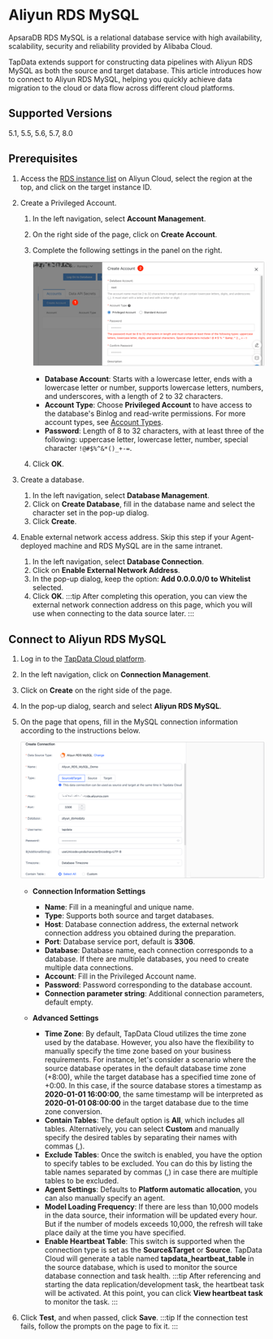 # Aliyun RDS MySQL



ApsaraDB RDS MySQL is a relational database service with high availability, scalability, security and reliability provided by Alibaba Cloud. 

TapData extends support for constructing data pipelines with Aliyun RDS MySQL as both the source and target database. This article introduces how to connect to Aliyun RDS MySQL, helping you quickly achieve data migration to the cloud or data flow across different cloud platforms.

## Supported Versions

5.1, 5.5, 5.6, 5.7, 8.0

## Prerequisites

1. Access the [RDS instance list](https://rdsnext.console.aliyun.com/rdsList/basic) on Aliyun Cloud, select the region at the top, and click on the target instance ID.

2. Create a Privileged Account.

   1. In the left navigation, select **Account Management**.

   2. On the right side of the page, click on **Create Account**.

   3. Complete the following settings in the panel on the right.

      ![Create Account](../../images/aliyun_mysql_create_account.png)

      * **Database Account**: Starts with a lowercase letter, ends with a lowercase letter or number, supports lowercase letters, numbers, and underscores, with a length of 2 to 32 characters.
      * **Account Type**: Choose **Privileged Account**  to have access to the database's Binlog and read-write permissions. For more account types, see [Account Types](https://www.alibabacloud.com/help/en/apsaradb-for-rds/latest/create-an-account-on-an-apsaradb-rds-for-mysql-instance#section-b3f-whz-q2b).
      * **Password**: Length of 8 to 32 characters, with at least three of the following: uppercase letter, lowercase letter, number, special character `!@#$%^&*()_+-=`.
   4. Click **OK**.

3. Create a database.

   1. In the left navigation, select **Database Management**.
   2. Click on **Create Database**, fill in the database name and select the character set in the pop-up dialog.
   3. Click **Create**.

4. Enable external network access address. Skip this step if your Agent-deployed machine and RDS MySQL are in the same intranet.
   1. In the left navigation, select **Database Connection**.
   2. Click on **Enable External Network Address**.
   3. In the pop-up dialog, keep the option: **Add 0.0.0.0/0 to Whitelist** selected.
   4. Click **OK**.
      :::tip
      After completing this operation, you can view the external network connection address on this page, which you will use when connecting to the data source later.
      :::

## Connect to Aliyun RDS MySQL
1. Log in to the [TapData Cloud platform](https://cloud.tapdata.net/console/v3/).

2. In the left navigation, click on **Connection Management**.

3. Click on **Create** on the right side of the page.

4. In the pop-up dialog, search and select **Aliyun RDS MySQL**.

5. On the page that opens, fill in the MySQL connection information according to the instructions below.

   ![Aliyun MySQL Connection](../../images/aliyun_mysql_connection_settings.png)

   * **Connection Information Settings**
      * **Name**: Fill in a meaningful and unique name.
      * **Type**: Supports both source and target databases.
      * **Host**: Database connection address, the external network connection address you obtained during the preparation.
      * **Port**: Database service port, default is **3306**.
      * **Database**: Database name, each connection corresponds to a database. If there are multiple databases, you need to create multiple data connections.
      * **Account**: Fill in the Privileged Account name.
      * **Password**: Password corresponding to the database account.
      * **Connection parameter string**: Additional connection parameters, default empty.
      
   * **Advanced Settings**
      * **Time Zone**: By default, TapData Cloud utilizes the time zone used by the database. However, you also have the flexibility to manually specify the time zone based on your business requirements.
        For instance, let's consider a scenario where the source database operates in the default database time zone (+8:00), while the target database has a specified time zone of +0:00. In this case, if the source database stores a timestamp as **2020-01-01 16:00:00**, the same timestamp will be interpreted as **2020-01-01 08:00:00** in the target database due to the time zone conversion.
      * **Contain Tables**: The default option is **All**, which includes all tables. Alternatively, you can select **Custom** and manually specify the desired tables by separating their names with commas (,).
      * **Exclude Tables**: Once the switch is enabled, you have the option to specify tables to be excluded. You can do this by listing the table names separated by commas (,) in case there are multiple tables to be excluded.
      * **Agent Settings**: Defaults to **Platform automatic allocation**, you can also manually specify an agent.
      * **Model Loading Frequency**: If there are less than 10,000 models in the data source, their information will be updated every hour. But if the number of models exceeds 10,000, the refresh will take place daily at the time you have specified.
      * **Enable Heartbeat Table**: This switch is supported when the connection type is set as the **Source&Target** or **Source**. TapData Cloud will generate a table named **tapdata_heartbeat_table** in the source database, which is used to monitor the source database connection and task health.
        :::tip
        After referencing and starting the data replication/development task, the heartbeat task will be activated. At this point, you can click **View heartbeat task** to monitor the task.
        :::

6. Click **Test**, and when passed, click **Save**.
   :::tip
   If the connection test fails, follow the prompts on the page to fix it.
   :::
